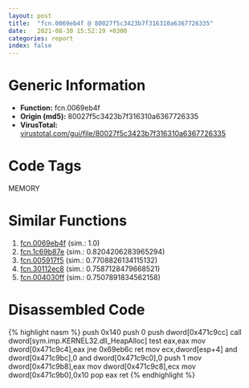 ```yaml
---
layout: post
title:  "fcn.0069eb4f @ 80027f5c3423b7f316310a6367726335"
date:   2021-08-30 15:52:19 +0300
categories: report
index: false
---
```


# Generic Information
- **Function:** fcn.0069eb4f
- **Origin (md5):** 80027f5c3423b7f316310a6367726335
- **VirusTotal:** [virustotal.com/gui/file/80027f5c3423b7f316310a6367726335][virustotal_ref]

# Code Tags
<span class="tag" id="MEMORY">MEMORY</span>


# Similar Functions

1. [fcn.0069eb4f][similar_1_ref] (sim.: 1.0)
2. [fcn.1c69b87e][similar_2_ref] (sim.: 0.8204206283965294)
3. [fcn.005917f5][similar_3_ref] (sim.: 0.7708826134115132)
4. [fcn.30112ec8][similar_4_ref] (sim.: 0.7587128479668521)
5. [fcn.004030ff][similar_5_ref] (sim.: 0.7507891834562158)


# Disassembled Code

{% highlight nasm %}
push 0x140
push 0
push dword[0x471c9cc]
call dword[sym.imp.KERNEL32.dll_HeapAlloc]
test eax,eax
mov dword[0x471c9c4],eax
jne 0x69eb6c
ret 
mov ecx,dword[esp+4]
and dword[0x471c9bc],0
and dword[0x471c9c0],0
push 1
mov dword[0x471c9b8],eax
mov dword[0x471c9c8],ecx
mov dword[0x471c9b0],0x10
pop eax
ret 
{% endhighlight %}


[similar_1_ref]: /report/fcn.0069eb4f@0fb0e1c162f9df68f5d89a2b2a71a217
[similar_2_ref]: /report/fcn.1c69b87e@2d079ba83dda3113f0607d58292b7a26
[similar_3_ref]: /report/fcn.005917f5@7453c96a6fbd42ec690b8deb53eafcba
[similar_4_ref]: /report/fcn.30112ec8@0a3653d3e8fb1320d70b4e1441359302
[similar_5_ref]: /report/fcn.004030ff@f3270d9ed1099b0696018a4c8957a30a
[virustotal_ref]: https://www.virustotal.com/gui/file/80027f5c3423b7f316310a6367726335